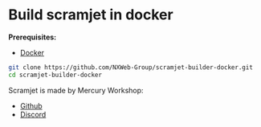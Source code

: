 # Build scramjet in docker

**Prerequisites:**

- [Docker](https://docs.docker.com/engine/install/)

```bash
git clone https://github.com/NXWeb-Group/scramjet-builder-docker.git
cd scramjet-builder-docker
```

Scramjet is made by Mercury Workshop:
- [Github](https://github.com/MercuryWorkshop/scramjet)
- [Discord](https://discord.gg/88CapFYSEds)